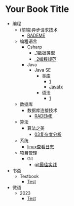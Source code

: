 # Your Book Title

- 编程
  - (前端)异步请求技术
    * [RADEME](编程/(前端)异步请求技术/RADEME.md)
  - 编程语言
    - Csharp
      * [_1数据类型](编程/编程语言/csharp/_1数据类型.md)
      * [_2编程规范](编程/编程语言/csharp/_2编程规范.md)
    - Java
      - Java SE
        - 类库
          * [1](编程/编程语言/Java/JavaSE/类库/1.md)
          * [Javafx](编程/编程语言/Java/JavaSE/类库/javafx.md)
        - 语法
          * [1](编程/编程语言/Java/JavaSE/语法/1.md)
  - 数据库
    - 数据库连接技术
      * [RADEME](编程/数据库/数据库连接技术/RADEME.md)
  - 算法
    - 算法之美
      * [03复杂度分析](编程/算法/算法之美/03复杂度分析.md)
  - 系统
    * [linux查看日志](编程/系统/linux查看日志.md)
  - 项目管理
    - Git
      * [git最佳实践](编程/项目管理/git/git最佳实践.md)
- 书斋
  - Testbook
    * [Test](书斋/testbook/test.md)
- 微语
  - 2023
    * [Test](微语/2023/test.md)
